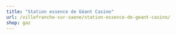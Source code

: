 ```yaml
---
title: "Station essence de Géant Casino"
url: /villefranche-sur-saone/station-essence-de-geant-casino/
shop: gaz
---
```

